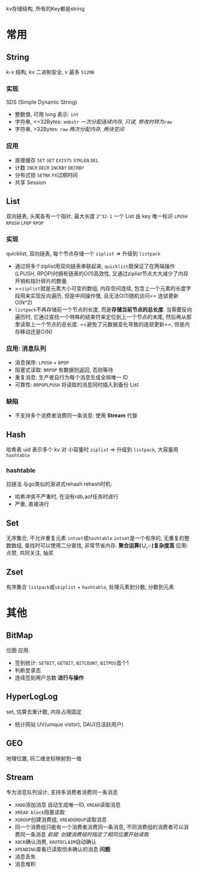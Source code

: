 kv存储结构, 所有的Key都是string
# 常用
## String
k-v 结构, kv 二进制安全, v 最多 `512MB`
### 实现
SDS (Simple Dynamic String)
- 整数值, 可用 long 表示: `int`
- 字符串, <=32Bytes: `embstr` *一次分配连续内存, 只读, 修改时转为`raw`*
- 字符串, >32Bytes: `raw` *两次分配内存, 两块空间*
### 应用
- 直接缓存 `SET` `GET` `EXISTS` `STRLEN` `DEL`
- 计数 `INCR` `DECR` `INCRBY` `DECRBY`
- 分布式锁 `SETNX` `PX`过期时间
- 共享 Session
## List
双向链表, 头尾各有一个指针, 最大长度 `2^32-1`
一个 List 由 key 唯一标识
`LPUSH` `RPUSH` `LPOP` `RPOP`
### 实现
quicklist, 双向链表, 每个节点存储一个 `ziplist` => 升级到 `listpack`
- 通过将多个ziplist用双向链表串联起来, `quicklist`既保证了在两端操作(LPUSH, RPOP)时拥有链表的O(1)高效性, 又通过ziplist节点大大减少了内存开销和指针碎片的数量.
- ==`ziplist`就是元素大小可变的数组, 内存空间连续, 包含上一个元素的长度字段用来实现反向遍历, 但是中间操作慢, 且无法O(1)随机访问== 连锁更新O(N^2)
- `listpack`不再存储前一个节点的长度, 而是**存储当前节点的总长度**. 当需要反向遍历时, 它通过查找一个特殊的结束符来定位到上一个节点的末尾, 然后再从那里读取上一个节点的总长度. ==避免了元数据变化导致的连锁更新==, 但是内存移动还是O(N)
### 应用: 消息队列
- 消息保序: `LPUSH` + `BPOP`
- 阻塞式读取: `BRPOP` 有数据则返回, 否则等待
- 重复消息: 生产者自行为每个消息生成全局唯一 ID
- 可靠性: `BRPOPLPUSH` 将读取的消息同时插入到备份 List
### 缺陷
- 不支持多个消费者消费同一条消息: 使用 **Stream** 代替
## Hash
哈希表 uid 表示多个 kv 对
小容量时 `ziplist` => 升级到 `listpack`, 大容量用`hashtable`
### hashtable
拉链法
与go类似的渐进式rehash
rehash时机: 
- 哈希冲突不严重时, 在没有rdb,aof任务时进行
- 严重, 直接进行
## Set
无序集合, 不允许重复元素 `intset`或`hashtable`
`intset`是一个有序的, 无重复的整数数组, 查找时可以使用二分查找, 非常节省内存.
**聚合运算(∪,∩)复杂度高**
应用: 点赞, 共同关注, 抽奖
## Zset
有序集合 `listpack`或`skiplist` + `hashtable`, 处理元素到分数, 分数到元素

# 其他
## BitMap
位图
应用:
- 签到统计: `SETBIT`, `GETBIT`, `BITCOUNT`, `BITPOS`首个1
- 判断登录态
- 连续签到用户总数 **进行与操作**
## HyperLogLog
set, 估算去重计数, 内存占用固定
- 统计网站 UV(unique vistor), DAU(日活跃用户)
## GEO
地理位置, 将二维坐标映射到一维
## Stream
专为消息队列设计, 支持多消费者消费同一条消息
- `XADD`添加消息 自动生成唯一ID, `XREAD`读取消息
- `XREAD block`阻塞读取
- `XGROUP`创建消费组, `XREADGROUP`读取消息
- 同一个消费组只能有一个消费者消费同一条消息, 不同消费组的消费者可以消费同一条消息 *前提: 创建消费组时指定了相同位置开始读取*
- `XACK`确认消费, `XAUTOCLAIM`自动确认
- `XPENDING`查看已读取但未确认的消息
**问题**:
- 消息丢失
- 消息堆积